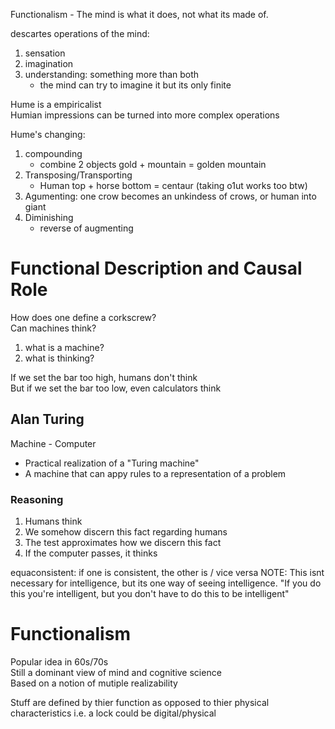 Functionalism - The mind is what it does, not what its made of.  


descartes operations of the mind:  
1. sensation
2. imagination  
3. understanding: something more than both
    - the mind can try to imagine it but its only finite  

Hume is a empiricalist  
Humian impressions can be turned into more complex operations  

Hume's changing:  
1. compounding
    - combine 2 objects gold + mountain  = golden mountain
2. Transposing/Transporting
    - Human top + horse bottom = centaur
    (taking o1ut works too btw)
3. Agumenting: one crow becomes an unkindess of crows, or human into giant
4. Diminishing
    - reverse of augmenting

# Functional Description and Causal Role
How does one define a corkscrew?  
Can machines think?  
1. what is a machine?
2. what is thinking?

If we set the bar too high, humans don't think  
But if we set the bar too low, even calculators think

## Alan Turing  
Machine - Computer  
- Practical realization of a "Turing machine"
- A machine that can appy rules to a representation of a problem

### Reasoning
1. Humans think
2. We somehow discern this fact regarding humans
3. The test approximates how we discern this fact
4. If the computer passes, it thinks

equaconsistent: if one is consistent, the other is / vice versa
NOTE: This isnt necessary for intelligence, but its one way of seeing intelligence. "If you do this you're intelligent, but you don't have to do this to be intelligent"

# Functionalism
Popular idea in 60s/70s  
Still a dominant view of mind and cognitive science  
Based on a notion of mutiple realizability  

Stuff are defined by thier function as opposed to thier physical characteristics i.e. a lock could be digital/physical  

